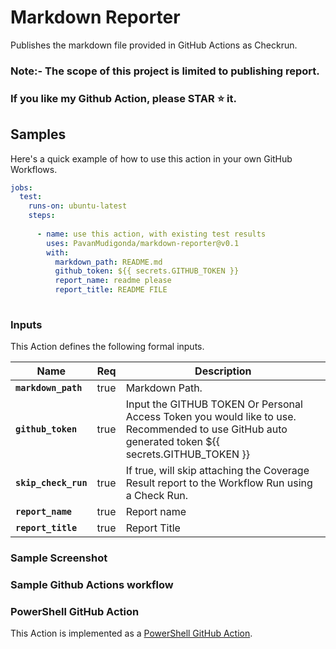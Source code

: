 # Markdown Reporter

Publishes the markdown file provided in GitHub Actions as Checkrun.

### Note:- The scope of this project is limited to publishing report.
###  If you like my Github Action, please **STAR ⭐** it.

## Samples


Here's a quick example of how to use this action in your own GitHub Workflows.

```yaml
jobs:
  test:
    runs-on: ubuntu-latest
    steps:
    
      - name: use this action, with existing test results
        uses: PavanMudigonda/markdown-reporter@v0.1
        with:
          markdown_path: README.md
          github_token: ${{ secrets.GITHUB_TOKEN }}
          report_name: readme please
          report_title: README FILE
                    
```


### Inputs

This Action defines the following formal inputs.

| Name | Req | Description
|-|-|-|
|**`markdown_path`**  | true | Markdown Path. 
|**`github_token`** | true | Input the GITHUB TOKEN Or Personal Access Token you would like to use. Recommended to use GitHub auto generated token ${{ secrets.GITHUB_TOKEN }}
|**`skip_check_run`** | true | If true, will skip attaching the Coverage Result report to the Workflow Run using a Check Run. 
|**`report_name`**  | true | Report name
|**`report_title`**  | true | Report Title



### Sample Screenshot


### Sample Github Actions workflow 



### PowerShell GitHub Action

This Action is implemented as a [PowerShell GitHub Action](https://github.com/ebekker/pwsh-github-action-base).
